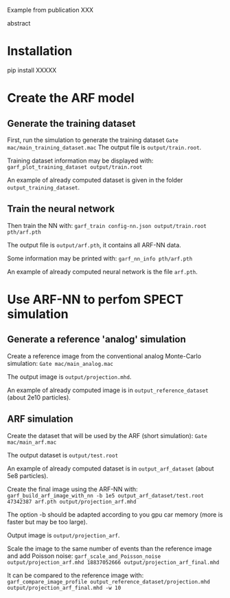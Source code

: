 
Example from publication XXX

abstract

# Installation

pip install XXXXX 

# Create the ARF model

## Generate the training dataset

First, run the simulation to generate the training dataset
```Gate mac/main_training_dataset.mac```
The output file is ```output/train.root```. 

Training dataset information may be displayed with: 
```garf_plot_training_dataset output/train.root```

An example of already computed dataset is given in the folder ```output_training_dataset```.

## Train the neural network

Then train the NN with:
```garf_train config-nn.json output/train.root pth/arf.pth```

The output file is ```output/arf.pth```, it contains all ARF-NN data. 

Some information may be printed with:
```garf_nn_info pth/arf.pth```

An example of already computed neural network is the file ```arf.pth```.

# Use ARF-NN to perfom SPECT simulation

## Generate a reference 'analog' simulation

Create a reference image from the conventional analog Monte-Carlo simulation:
```Gate mac/main_analog.mac```

The output image is ```output/projection.mhd```.

An example of already computed image is in ```output_reference_dataset``` (about 2e10 particles).


## ARF simulation

Create the dataset that will be used by the ARF (short simulation):
```Gate mac/main_arf.mac```

The output dataset is ```output/test.root```

An example of already computed dataset is in ```output_arf_dataset``` (about 5e8 particles).

Create the final image using the ARF-NN with: 
```garf_build_arf_image_with_nn -b 1e5 output_arf_dataset/test.root 47342387 arf.pth output/projection_arf.mhd```

The option -b should be adapted according to you gpu car memory (more is faster but may be too large).

Output image is ```output/projection_arf```. 

Scale the image to the same number of events than the reference image and add Poisson noise: 
```garf_scale_and_Poisson_noise output/projection_arf.mhd 18837052666 output/projection_arf_final.mhd```

It can be compared to the reference image with:
```garf_compare_image_profile output_reference_dataset/projection.mhd output/projection_arf_final.mhd -w 10```


